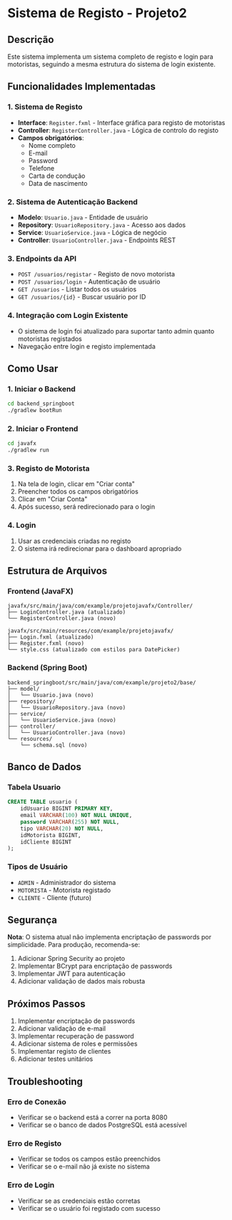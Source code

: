 # Sistema de Registo - Projeto2

## Descrição
Este sistema implementa um sistema completo de registo e login para motoristas, seguindo a mesma estrutura do sistema de login existente.

## Funcionalidades Implementadas

### 1. Sistema de Registo
- **Interface**: `Register.fxml` - Interface gráfica para registo de motoristas
- **Controller**: `RegisterController.java` - Lógica de controlo do registo
- **Campos obrigatórios**:
  - Nome completo
  - E-mail
  - Password
  - Telefone
  - Carta de condução
  - Data de nascimento

### 2. Sistema de Autenticação Backend
- **Modelo**: `Usuario.java` - Entidade de usuário
- **Repository**: `UsuarioRepository.java` - Acesso aos dados
- **Service**: `UsuarioService.java` - Lógica de negócio
- **Controller**: `UsuarioController.java` - Endpoints REST

### 3. Endpoints da API
- `POST /usuarios/registar` - Registo de novo motorista
- `POST /usuarios/login` - Autenticação de usuário
- `GET /usuarios` - Listar todos os usuários
- `GET /usuarios/{id}` - Buscar usuário por ID

### 4. Integração com Login Existente
- O sistema de login foi atualizado para suportar tanto admin quanto motoristas registados
- Navegação entre login e registo implementada

## Como Usar

### 1. Iniciar o Backend
```bash
cd backend_springboot
./gradlew bootRun
```

### 2. Iniciar o Frontend
```bash
cd javafx
./gradlew run
```

### 3. Registo de Motorista
1. Na tela de login, clicar em "Criar conta"
2. Preencher todos os campos obrigatórios
3. Clicar em "Criar Conta"
4. Após sucesso, será redirecionado para o login

### 4. Login
1. Usar as credenciais criadas no registo
2. O sistema irá redirecionar para o dashboard apropriado

## Estrutura de Arquivos

### Frontend (JavaFX)
```
javafx/src/main/java/com/example/projetojavafx/Controller/
├── LoginController.java (atualizado)
└── RegisterController.java (novo)

javafx/src/main/resources/com/example/projetojavafx/
├── Login.fxml (atualizado)
├── Register.fxml (novo)
└── style.css (atualizado com estilos para DatePicker)
```

### Backend (Spring Boot)
```
backend_springboot/src/main/java/com/example/projeto2/base/
├── model/
│   └── Usuario.java (novo)
├── repository/
│   └── UsuarioRepository.java (novo)
├── service/
│   └── UsuarioService.java (novo)
├── controller/
│   └── UsuarioController.java (novo)
└── resources/
    └── schema.sql (novo)
```

## Banco de Dados

### Tabela Usuario
```sql
CREATE TABLE usuario (
    idUsuario BIGINT PRIMARY KEY,
    email VARCHAR(100) NOT NULL UNIQUE,
    password VARCHAR(255) NOT NULL,
    tipo VARCHAR(20) NOT NULL,
    idMotorista BIGINT,
    idCliente BIGINT
);
```

### Tipos de Usuário
- `ADMIN` - Administrador do sistema
- `MOTORISTA` - Motorista registado
- `CLIENTE` - Cliente (futuro)

## Segurança

**Nota**: O sistema atual não implementa encriptação de passwords por simplicidade. Para produção, recomenda-se:

1. Adicionar Spring Security ao projeto
2. Implementar BCrypt para encriptação de passwords
3. Implementar JWT para autenticação
4. Adicionar validação de dados mais robusta

## Próximos Passos

1. Implementar encriptação de passwords
2. Adicionar validação de e-mail
3. Implementar recuperação de password
4. Adicionar sistema de roles e permissões
5. Implementar registo de clientes
6. Adicionar testes unitários

## Troubleshooting

### Erro de Conexão
- Verificar se o backend está a correr na porta 8080
- Verificar se o banco de dados PostgreSQL está acessível

### Erro de Registo
- Verificar se todos os campos estão preenchidos
- Verificar se o e-mail não já existe no sistema

### Erro de Login
- Verificar se as credenciais estão corretas
- Verificar se o usuário foi registado com sucesso 